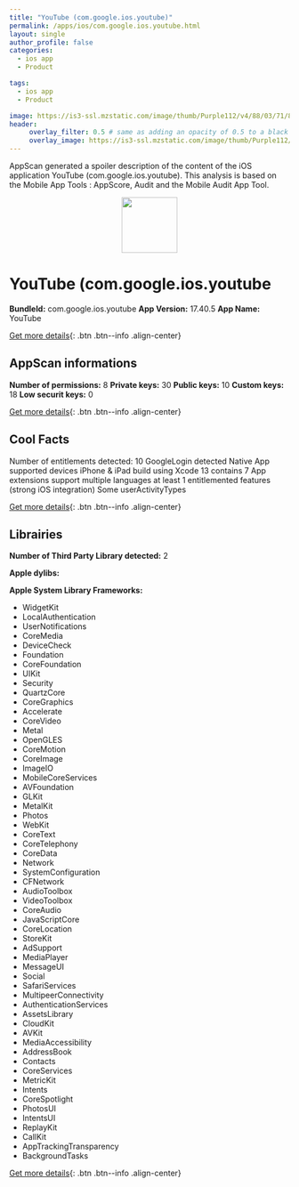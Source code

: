 ```yaml
---
title: "YouTube (com.google.ios.youtube)"
permalink: /apps/ios/com.google.ios.youtube.html
layout: single
author_profile: false
categories: 
  - ios app 
  - Product 

tags: 
  - ios app 
  - Product 

image: https://is3-ssl.mzstatic.com/image/thumb/Purple112/v4/88/03/71/88037124-a379-08af-99aa-75417e09e9dc/logo_youtube_color-1x_U007emarketing-0-6-0-85-220.png/512x512bb.jpg
header: 
     overlay_filter: 0.5 # same as adding an opacity of 0.5 to a black background
     overlay_image: https://is3-ssl.mzstatic.com/image/thumb/Purple112/v4/88/03/71/88037124-a379-08af-99aa-75417e09e9dc/logo_youtube_color-1x_U007emarketing-0-6-0-85-220.png/512x512bb.jpg
---
```

AppScan generated a spoiler description of the content of the iOS application YouTube (com.google.ios.youtube). This analysis is based on the Mobile App Tools : AppScore, Audit and the Mobile Audit App Tool.

  
  
<div style="text-align: center;"><img src="https://is3-ssl.mzstatic.com/image/thumb/Purple112/v4/88/03/71/88037124-a379-08af-99aa-75417e09e9dc/logo_youtube_color-1x_U007emarketing-0-6-0-85-220.png/512x512bb.jpg" width="100" height="100"></div>  
  
# YouTube (com.google.ios.youtube

**BundleId:** com.google.ios.youtube
**App Version:** 17.40.5
**App Name:** YouTube


[Get more details](/pricing.html){: .btn .btn--info .align-center}  
  
## AppScan informations 

**Number of permissions:** 8
**Private keys:** 30
**Public keys:** 10
**Custom keys:** 18
**Low securit keys:** 0
  
[Get more details](/pricing.html){: .btn .btn--info .align-center}

## Cool Facts

Number of entitlements detected: 10
GoogleLogin detected
Native App
supported devices iPhone & iPad
build using Xcode 13
contains 7 App extensions
support multiple languages
at least 1 entitlemented features (strong iOS integration)
Some userActivityTypes
  
[Get more details](/pricing.html){: .btn .btn--info .align-center}

## Librairies 
**Number of Third Party Library detected:** 2

**Apple dylibs:**


**Apple System Library Frameworks:**
- WidgetKit
- LocalAuthentication
- UserNotifications
- CoreMedia
- DeviceCheck
- Foundation
- CoreFoundation
- UIKit
- Security
- QuartzCore
- CoreGraphics
- Accelerate
- CoreVideo
- Metal
- OpenGLES
- CoreMotion
- CoreImage
- ImageIO
- MobileCoreServices
- AVFoundation
- GLKit
- MetalKit
- Photos
- WebKit
- CoreText
- CoreTelephony
- CoreData
- Network
- SystemConfiguration
- CFNetwork
- AudioToolbox
- VideoToolbox
- CoreAudio
- JavaScriptCore
- CoreLocation
- StoreKit
- AdSupport
- MediaPlayer
- MessageUI
- Social
- SafariServices
- MultipeerConnectivity
- AuthenticationServices
- AssetsLibrary
- CloudKit
- AVKit
- MediaAccessibility
- AddressBook
- Contacts
- CoreServices
- MetricKit
- Intents
- CoreSpotlight
- PhotosUI
- IntentsUI
- ReplayKit
- CallKit
- AppTrackingTransparency
- BackgroundTasks


  
[Get more details](/pricing.html){: .btn .btn--info .align-center}


